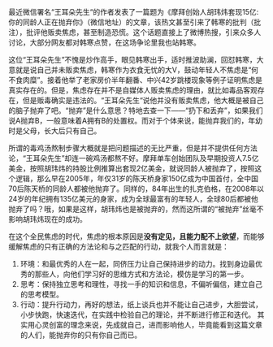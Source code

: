 最近微信署名“王耳朵先生“的作者发表了一篇题为《摩拜创始人胡玮炜套现15亿:你的同龄人正在抛弃你》（微信地址）的文章，该热文甚至引来了韩寒的批判（批注），批评他贩卖焦虑，甚至制造恐慌。这个话题直接上了微博热搜，引来众多人讨论，大部分网友都对韩寒点赞，在这场争论里我也站韩寒。

这位“王耳朵先生”不愧是炒作高手，眼见韩寒出手，适时推波助澜，回怼韩寒，大意就是说自己并未贩卖焦虑，韩寒作为衣食无忧的大V，鼓动年轻人不焦虑是“何不食肉糜”。接着他举了老家房价半年翻番、中兴42岁跳楼现象等例子证明焦虑是真实存在的。但是，焦虑存在并不是自媒体人贩卖焦虑的理由，就比如毒品客观存在，但是贩毒确实是违法的。“王耳朵先生“说他并没有贩卖焦虑，他大概是被自己的脑子抛弃了吧。“抛弃”是什么意思？特地去查一下——“扔下和丢弃”，如果我们说A抛弃B，一般意味着A拥有B的处置权。而对于个体来说，能抛弃我们的，年幼时是父母，长大后只有自己。

所谓的毒鸡汤熬制步骤大概就是把问题描述的无比严重，但是并不提供任何方法论，“王耳朵先生”却连一碗鸡汤都熬不好。摩拜单车创始团队及早期投资人7.5亿美金，按照胡玮炜的持股比例推算出套现2亿美金，就说同龄人被抛弃了，按照这个逻辑，那么早在2005年，年仅31岁的陈天桥身家150亿成为中国首付，全中国70后陈天桥的同龄人都被他抛弃了。同样的，84年出生的扎克伯格，在2008年以24岁的年纪拥有135亿美元的身家，成为全球最富有的年轻人，全球80后都被他抛弃了吗？哦，如果是这样，胡玮炜也是被抛弃的，然而这所谓的“被抛弃”丝毫不影响胡玮炜现在的成功。

在这个全民焦虑的时代，焦虑的根本原因是**没有定见，且能力配不上欲望**，而能够缓解焦虑的只有正确的方法论和与之匹配的行动，就我个人而言就是：
1. 环境：和最优秀的人在一起，同侪压力让自己保持进步的动力。找到身边最优秀的那些人，向他们学习好的思维方式和方法论，模仿是学习的第一步。
2. 思考：保持独立思考和理性，寻找一手的知识和信息，不偏听偏信，建立自己的思考模型。
3. 行动：提升行动力，再好的想法，纸上谈兵也并不能让自己进步，大胆尝试，小步快跑，快速迭代，在实践中检验自己的理论，并不断进行修正和迭代。
其实用心灵创富的理念来说，先成就自己，进而影响他人，毕竟能看到这篇文章的人们，能抛弃你的只有你自己而已。